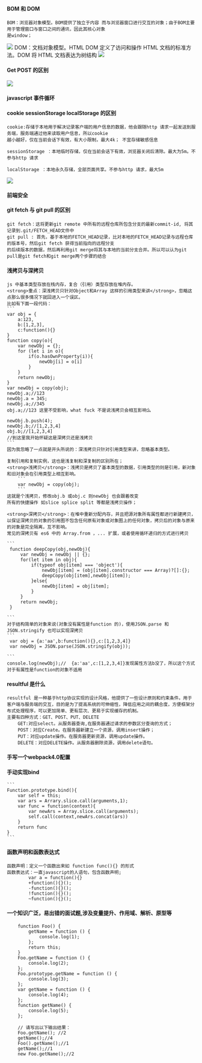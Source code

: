 #### BOM 和 DOM 
	BOM：浏览器对象模型。BOM提供了独立于内容 而与浏览器窗口进行交互的对象；由于BOM主要用于管理窗口与窗口之间的通讯，因此其核心对象
	是window；
<img src='https://github.com/smxyzb/blog/blob/master/img/BOM.jpg'> 
	DOM：文档对象模型。HTML DOM 定义了访问和操作 HTML 文档的标准方法。DOM 将 HTML 文档表达为树结构
<img src='https://github.com/smxyzb/blog/blob/master/img/DOM.png'>  

#### Get POST 的区别
<img src='https://github.com/smxyzb/blog/blob/master/img/getpost.png'>

#### javascript 事件循环  



#### cookie sessionStorage localStorage 的区别
	cookie:存储于本地用于解决记录客户端的用户信息的数据，他会跟随http 请求一起发送到服务端，服务端通过他来读取用户信息，所以cookie
	越小越好，仅在当前会话下有效，有大小限制，最大4k； 不宜存储敏感信息
	
	sessionStorage ：本地临时存储，仅在当前会话下有效，浏览器关闭后清除。最大为5m。不参与http 请求  

	localStorage ：本地永久存储，全部页面共享。不参与http 请求，最大5m
<img src='https://github.com/smxyzb/blog/blob/master/img/storage.png'>	

#### 前端安全

#### git fetch 与 git pull 的区别
	git fetch：这将更新git remote 中所有的远程仓库所包含分支的最新commit-id, 将其记录到.git/FETCH_HEAD文件中   
	git pull : 首先，基于本地的FETCH_HEAD记录，比对本地的FETCH_HEAD记录与远程仓库的版本号，然后git fetch 获得当前指向的远程分支
	的后续版本的数据，然后再利用git merge将其与本地的当前分支合并。所以可以认为git pull是git fetch和git merge两个步骤的结合

#### 浅拷贝与深拷贝
	js 中基本类型存放在栈内存，复合（引用）类型存放在堆内存。
	<strong>重点：深浅拷贝只针对Object和Array 这样的引用类型来讲</strong>，忽略这点那么很多情况下就回进入一个误区。
	比如有下面一段代码：
	```
	var obj = {
		a:123,
		b:[1,2,3],
		c:function(){}
	}
	function copy(o){
		var newObj = {};
		for (let i in o){
			if(o.hasOwnProperty(i)){
				newObj[i] = o[i]
			}
		}
		return newObj;
	}
	var newObj = copy(obj);
	newObj.a;//123
	newObj.a = 345;
	newObj.a;//345
	obj.a;//123 这里不受影响，what fuck 不是说浅拷贝会相互影响么

	newObj.b.push(4);
	newObj.b;//[1,2,3,4]
	obj.b;//[1,2,3,4]
	//到这里我开始怀疑这是深拷贝还是浅拷贝
	```
	因为我忽略了一点就是开头所说的：深浅拷贝只针对引用类型来讲，忽略基本类型。

	复制引用和复制实例，这也是浅复制和深复制的区别所在；
	<strong>浅拷贝</strong>：浅拷贝是拷贝了基本类型的数据，引用类型的则是引用，新对象和旧对象会在引用类型上相互影响。
		```
		var newObj = copy(obj);
		```
	这就是个浅拷贝，修改obj.b 或obj.c 则newObj 也会跟着改变
	所有的快捷操作 如slice splice split 等都是浅拷贝操作；

	<strong>深拷贝</strong>：在堆中重新分配内存，并且把源对象所有属性都进行新建拷贝，以保证深拷贝的对象的引用图不包含任何原有对象或对象图上的任何对象，拷贝后的对象与原来的对象是完全隔离，互不影响。
	常见的深拷贝有 es6 中的 Array.from ，... 扩展，或者使用循环递归的方式进行拷贝

	```
	 function deepCopy(obj,newObj){
		 var newObj = newObj || {};
		 for(let item in obj){
			 if(typeof obj[item] === 'object'){
				 newObj[item] = (obj[item].constructor === Array)?[]:{};
				 deepCopy(obj[item],newObj[item]);
			 }else{
				 newObj[item] = obj[item];
			 }
		 }
		 return newObj;
	 }

	``` 
	对于结构简单的对象来说(对象没有属性是function 的)，使用JSON.parse 和 JSON.stringify 也可以实现深拷贝
	```
	 var obj = {a:'aa',b:function(){},c:[1,2,3,4]}
	 var newObj = JSON.parse(JSON.stringify(obj));

	```
	console.log(newObj);//  {a:'aa',c:[1,2,3,4]}发现属性方法b没了，所以这个方式对于有属性是function的对象不适用


#### resultful 是什么
	resultful 是一种基于http协议实现的设计风格，他提供了一些设计原则和约束条件。用于客户端与服务端的交互，目的是为了提高系统的可伸缩性，降低应用之间的耦合度，方便框架分布式处理程序，可以更加简单、更有层次、更易于实现缓存的机制。
	主要有四种方式：GET、POST、PUT、DELETE
		GET:对应select。从服务器查询,在服务器通过请求的参数区分查询的方式；
		POST：对应Create。在服务器新建立一个资源，调用insert操作；
		PUT：对应update操作。在服务器更新资源，调用update操作。
		DELETE：对应DELETE操作。从服务器删除资源，调用delete语句。

#### 手写一个webpack4.0配置

#### 手动实现bind
	```
	Function.prototype.bind(){
		var self = this;
		var ars = Arrary.slice.call(arguments,1);
		var func = function(context){
			var newArs = Array.slice.call(arguments);
			self.call(context,newArs.concat(ars))
		}
		return func
	}
	```
	
#### 函数声明和函数表达式
	函数声明：定义一个函数出来如 function func(){} 的形式
	函数表达式：一直javascript的人语句，包含函数声明;
			var a = function(){}
			+function(){}();
			-function(){}();
			!function(){}();
			~function(){}();
	
#### 一个知识广泛，易出错的面试题,涉及变量提升、作用域、解析、原型等
		function Foo() {
			getName = function () { 
				console.log(1); 
			};
			return this;
		}
		Foo.getName = function () { 
			console.log(2); 
		};
		Foo.prototype.getName = function () { 
			console.log(3); 
		};
		var getName = function () { 
			console.log(4); 
		};
		function getName() { 
			console.log(5); 
		};

		// 请写出以下输出结果：
		Foo.getName(); //2
		getName();//4
		Foo().getName();//1
		getName();//1
		new Foo.getName();//2
